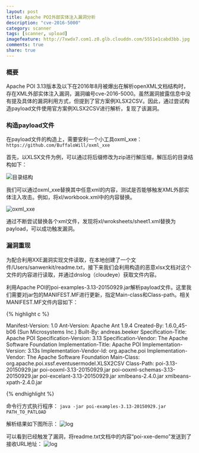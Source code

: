 ```yaml
---
layout: post
title: Apache POI外部实体注入漏洞分析
description: "cve-2016-5000"
category: scanner
tags: [scanner, upload]
imagefeature: http://7xwdx7.com1.z0.glb.clouddn.com/5551e1cabd3bb.jpg
comments: true
share: true
---
```


### 概要
Apache POI 3.13版本及以下在2016年8月被爆出在解析openXML文档结构时，存在XML外部实体注入漏洞，漏洞编号cve-2016-5000。虽然漏洞披露信息中没有提及具体的漏洞利用方式，但提到了官方案例XLSX2CSV。因此，通过尝试构造payload文件使用官方案例XLSX2CSV进行解析，复现了该漏洞。

### 构造payload文件

在payload文件的构造上，需要安利一个小工具oxml_xxe：
`https://github.com/BuffaloWill/oxml_xxe`

首先，以XLSX文件为例，可以通过将后缀修改为zip进行解压缩，解压后的目录结构如下：

![目录结构](http://7xwdx7.com1.z0.glb.clouddn.com/E459E755-8A70-46AA-8595-0A0F350B1A37.png)

我们可以通过oxml_xxe替换其中任意xml的内容，测试是否能够触发XML外部实体注入攻击。例如，将xl/workbook.xml中的内容替换。

![oxml_xxe](http://7xwdx7.com1.z0.glb.clouddn.com/398AD6BF-540E-4BA3-81A6-AD19A6CF3F95.png)

通过不断尝试替换各个xml文件，发现将xl/wroksheets/sheet1.xml替换为payload，可以成功触发漏洞。

### 漏洞重现

为配合利用XXE漏洞实现文件读取，在本地创建了一个文件/Users/sanwenkit/readme.txt，接下来我们会利用构造的恶意xlsx文档对这个文件的内容进行读取，并通过dnslog（cloudeye）获取文件内容。

利用Apache POI的poi-examples-3.13-20150929.jar解析payload文件。这里我们需要对jar包的MANIFEST.MF进行更新，指定Main-class和Class-path。相关MANIFEST.MF文件内容如下：

{% highlight c  %}

Manifest-Version: 1.0
Ant-Version: Apache Ant 1.9.4
Created-By: 1.6.0_45-b06 (Sun Microsystems Inc.)
Built-By: andreas.beeker
Specification-Title: Apache POI
Specification-Version: 3.13
Specification-Vendor: The Apache Software Foundation
Implementation-Title: Apache POI
Implementation-Version: 3.13s
Implementation-Vendor-Id: org.apache.poi
Implementation-Vendor: The Apache Software Foundation
Main-Class: org.apache.poi.xssf.eventusermodel.XLSX2CSV
Class-Path: poi-3.13-20150929.jar poi-ooxml-3.13-20150929.jar poi-ooxml-schemas-3.13-20150929.jar poi-excelant-3.13-20150929.jar xmlbeans-2.4.0.jar xmlbeans-xpath-2.4.0.jar

{% endhighlight %}

命令行方式执行程序：
`java -jar poi-examples-3.13-20150929.jar PATH_TO_PATLOAD`

解析结果如下图所示：
![log](http://7xwdx7.com1.z0.glb.clouddn.com/5E9B18B7-9E3F-43B1-8C97-73B504A91F48.png)


可以看到已经触发了漏洞，将readme.txt文档中的内容“poi-xxe-demo”发送到了接收URL地址：
![log](http://7xwdx7.com1.z0.glb.clouddn.com/BEDB619B-2D2D-47B6-8022-F6996104865F.jpeg)
